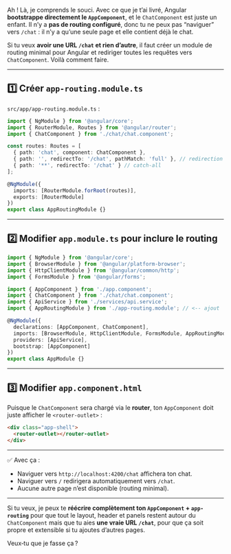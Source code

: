 Ah ! Là, je comprends le souci. Avec ce que je t’ai livré, Angular **bootstrappe directement le `AppComponent`**, et le `ChatComponent` est juste un enfant. Il n’y a **pas de routing configuré**, donc tu ne peux pas “naviguer” vers `/chat` : il n’y a qu’une seule page et elle contient déjà le chat.

Si tu veux **avoir une URL `/chat` et rien d’autre**, il faut créer un module de routing minimal pour Angular et rediriger toutes les requêtes vers `ChatComponent`. Voilà comment faire.

---

## 1️⃣ Créer `app-routing.module.ts`

`src/app/app-routing.module.ts` :

```ts
import { NgModule } from '@angular/core';
import { RouterModule, Routes } from '@angular/router';
import { ChatComponent } from './chat/chat.component';

const routes: Routes = [
  { path: 'chat', component: ChatComponent },
  { path: '', redirectTo: '/chat', pathMatch: 'full' }, // redirection par défaut
  { path: '**', redirectTo: '/chat' } // catch-all
];

@NgModule({
  imports: [RouterModule.forRoot(routes)],
  exports: [RouterModule]
})
export class AppRoutingModule {}
```

---

## 2️⃣ Modifier `app.module.ts` pour inclure le routing

```ts
import { NgModule } from '@angular/core';
import { BrowserModule } from '@angular/platform-browser';
import { HttpClientModule } from '@angular/common/http';
import { FormsModule } from '@angular/forms';

import { AppComponent } from './app.component';
import { ChatComponent } from './chat/chat.component';
import { ApiService } from './services/api.service';
import { AppRoutingModule } from './app-routing.module'; // <-- ajout

@NgModule({
  declarations: [AppComponent, ChatComponent],
  imports: [BrowserModule, HttpClientModule, FormsModule, AppRoutingModule],
  providers: [ApiService],
  bootstrap: [AppComponent]
})
export class AppModule {}
```

---

## 3️⃣ Modifier `app.component.html`

Puisque le `ChatComponent` sera chargé via le **router**, ton `AppComponent` doit juste afficher le `<router-outlet>` :

```html
<div class="app-shell">
  <router-outlet></router-outlet>
</div>
```

---

✅ Avec ça :

* Naviguer vers `http://localhost:4200/chat` affichera ton chat.
* Naviguer vers `/` redirigera automatiquement vers `/chat`.
* Aucune autre page n’est disponible (routing minimal).

---

Si tu veux, je peux te **réécrire complètement ton `AppComponent` + `app-routing`** pour que tout le layout, header et panels restent autour du `ChatComponent` mais que tu aies **une vraie URL `/chat`**, pour que ça soit propre et extensible si tu ajoutes d’autres pages.

Veux‑tu que je fasse ça ?
